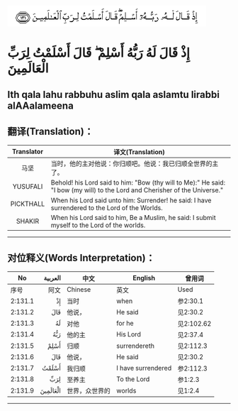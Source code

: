![002:131](images/002_131.gif)

#   إِذْ قَالَ لَهُ رَبُّهُ أَسْلِمْ ۖ قَالَ أَسْلَمْتُ لِرَبِّ الْعَالَمِينَ 

## Ith qala lahu rabbuhu aslim qala aslamtu lirabbi alAAalameena

## 翻译(Translation)：

| Translator | 译文(Translation)                                            |
| :--------: | ------------------------------------------------------------ |
|    马坚    | 当时，他的主对他说：你归顺吧。他说：我已归顺全世界的主了。   |
|  YUSUFALI  | Behold! his Lord said to him: "Bow (thy will to Me):" He said: "I bow (my will) to the Lord and Cherisher of the Universe." |
| PICKTHALL  | When his Lord said unto him: Surrender! he said: I have surrendered to the Lord of the Worlds. |
|   SHAKIR   | When his Lord said to him, Be a Muslim, he said: I submit myself to the Lord of the worlds. |

---

## 对位释义(Words Interpretation)：

| No      |  العربية | 中文           | English            | 曾用词     |
| ------- | -------: | -------------- | ------------------ | ---------- |
| 序号    |     阿文 | Chinese        | 英文               | Used       |
| 2:131.1 |       إِذْ | 当时           | when               | 参2:30.1   |
| 2:131.2 |      قَالَ | 他说，         | He said            | 见2:30.2   |
| 2:131.3 |       لَهُ | 对他           | for he             | 见2:102.62 |
| 2:131.4 |      رَبُّهُ | 他的主         | His Lord           | 见2:37.4   |
| 2:131.5 |     أَسْلِمْ | 归顺           | surrendereth       | 见2:112.3  |
| 2:131.6 |      قَالَ | 他说，         | He said            | 见2:30.2   |
| 2:131.7 |    أَسْلَمْتُ | 我归顺         | I have surrendered | 参2:112.3  |
| 2:131.8 |      لِرَبِّ | 至养主         | To the Lord        | 参1:2.3    |
| 2:131.9 | الْعَالَمِينَ | 世界，众世界的 | worlds             | 见1:2.4    |

---
